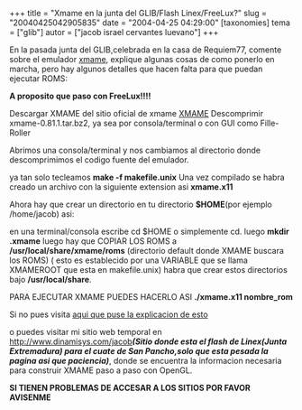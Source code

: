 +++
title = "Xmame en la junta del GLIB/Flash Linex/FreeLux?"
slug = "20040425042905835"
date = "2004-04-25 04:29:00"
[taxonomies]
tema = ["glib"]
autor = ["jacob israel cervantes luevano"]
+++

En la pasada junta del GLIB,celebrada en la casa de Requiem77, comente
sobre el emulador [xmame](http://x.mame.net), explique algunas cosas de
como ponerlo en marcha, pero hay algunos detalles que hacen falta para
que puedan ejecutar ROMS:

<!-- more -->
**A proposito que paso con FreeLux!!!!**

Descargar XMAME del sitio oficial de xmame [XMAME](http://x.mame.net)
Descomprimir xmame-0.81.1.tar.bz2, ya sea por consola/terminal o con GUI
como Fille-Roller

Abrimos una consola/terminal y nos cambiamos al directorio donde
descomprimimos el codigo fuente del emulador.

ya tan solo tecleamos **make -f makefile.unix** Una vez compilado se
habra creado un archivo con la siguiente extension asi **xmame.x11**

Ahora hay que crear un directorio en tu directorio **$HOME**(por ejemplo
/home/jacob) asi:

en una terminal/consola escribe cd $HOME o simplemente cd. luego **mkdir
.xmame** luego hay que COPIAR LOS ROMS a **/usr/local/share/xmame/roms**
(directorio default donde XMAME buscara los ROMS) ( esto es establecido
por una VARIABLE que se llama XMAMEROOT que esta en makefile.unix) habra
que crear estos directorios bajo **/usr/local/share**.

PARA EJECUTAR XMAME PUEDES HACERLO ASI **./xmame.x11 nombre_rom**

  
  

Si no pues visita [aqui que puse la explicacion de
esto](http://www.expoautotransportebajio.com/jacob/xmame-mini-howto.htm)

o puedes visitar mi sitio web temporal en
<http://www.dinamisys.com/jacob>***(Sitio donde esta el flash de
Linex(Junta Extremadura) para el cuate de San Pancho,solo que esta
pesada la pagina asi que paciencia)***, donde se encuentra la
informacion necesaria para construir XMAME paso a paso con OpenGL.

**SI TIENEN PROBLEMAS DE ACCESAR A LOS SITIOS POR FAVOR AVISENME**

